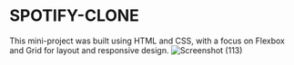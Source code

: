 # SPOTIFY-CLONE
This mini-project was built using HTML and CSS, with a focus on Flexbox and Grid for layout and responsive design.
![Screenshot (113)](https://github.com/user-attachments/assets/6b575e27-1dba-4d0a-a06f-2022d8f2373e)
